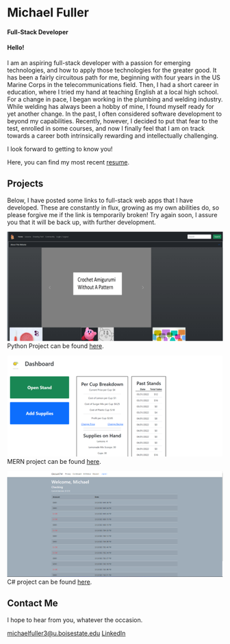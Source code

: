 # Michael Fuller
#### Full-Stack Developer

#### Hello!
I am an aspiring full-stack developer with a passion for emerging technologies, and how to apply those technologies for the greater good.
It has been a fairly circuitous path for me, beginning with four years in the US Marine Corps in the telecommunications field. Then, I had a short career in education, where I tried my hand at teaching English at a local high school. For a change in pace, I began working in the plumbing and welding industry. While welding has always been a hobby of mine, I found myself ready for yet another change. In the past, I often considered software development to beyond my capabilities. Recently, however, I decided to put that fear to the test, enrolled in some courses, and now I finally feel that I am on track towards a career both intrinsically rewarding and intellectually challenging. 

I look forward to getting to know you!

Here, you can find my most recent [resume](./assets/updatedResume.docx).


## Projects
Below, I have posted some links to full-stack web apps that I have developed. These are constantly in flux, growing as my own abilities do, so please forgive me if the link is temporarily broken! Try again soon, I assure you that it will be back up, with further development. 

![crochetProject](./assets/crochet.png)
Python Project can be found [here](http://ec2-18-233-169-51.compute-1.amazonaws.com/).

![Reactjs](./assets/lemonMade.png)
MERN project can be found [here](http://ec2-54-234-163-175.compute-1.amazonaws.com/).

![cSharp](./assets/globalATM.png)
C# project can be found [here](http://ec2-3-89-75-4.compute-1.amazonaws.com/).


## Contact Me

I hope to hear from you, whatever the occasion.

michaelfuller3@u.boisestate.edu
[LinkedIn](https://www.linkedin.com/in/michael-fuller-486b211b8/)
